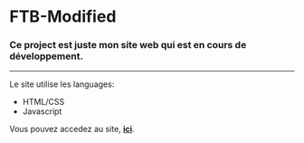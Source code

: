 # FTB-Modified
### Ce project est juste mon site web qui est en cours de développement.

---

Le site utilise les languages:

* HTML/CSS
* Javascript

Vous pouvez accedez au site, **[ici](http://www.ftbmodified.ovh)**.